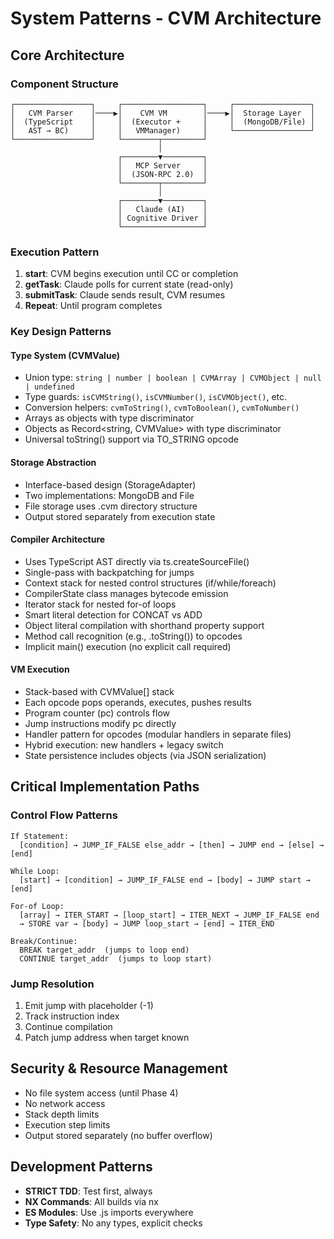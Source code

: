 # System Patterns - CVM Architecture

## Core Architecture

### Component Structure
```
┌─────────────────┐     ┌──────────────────┐     ┌─────────────────┐
│   CVM Parser    │────▶│    CVM VM        │────▶│  Storage Layer  │
│  (TypeScript    │     │  (Executor +     │     │  (MongoDB/File) │
│   AST → BC)     │     │   VMManager)     │     └─────────────────┘
└─────────────────┘     └────────┬─────────┘
                                 │
                        ┌────────▼─────────┐
                        │   MCP Server     │
                        │  (JSON-RPC 2.0)  │
                        └────────┬─────────┘
                                 │
                        ┌────────▼─────────┐
                        │   Claude (AI)    │
                        │ Cognitive Driver │
                        └──────────────────┘
```

### Execution Pattern
1. **start**: CVM begins execution until CC or completion
2. **getTask**: Claude polls for current state (read-only)
3. **submitTask**: Claude sends result, CVM resumes
4. **Repeat**: Until program completes

### Key Design Patterns

#### Type System (CVMValue)
- Union type: `string | number | boolean | CVMArray | CVMObject | null | undefined`
- Type guards: `isCVMString()`, `isCVMNumber()`, `isCVMObject()`, etc.
- Conversion helpers: `cvmToString()`, `cvmToBoolean()`, `cvmToNumber()`
- Arrays as objects with type discriminator
- Objects as Record<string, CVMValue> with type discriminator
- Universal toString() support via TO_STRING opcode

#### Storage Abstraction
- Interface-based design (StorageAdapter)
- Two implementations: MongoDB and File
- File storage uses .cvm directory structure
- Output stored separately from execution state

#### Compiler Architecture
- Uses TypeScript AST directly via ts.createSourceFile()
- Single-pass with backpatching for jumps
- Context stack for nested control structures (if/while/foreach)
- CompilerState class manages bytecode emission
- Iterator stack for nested for-of loops
- Smart literal detection for CONCAT vs ADD
- Object literal compilation with shorthand property support
- Method call recognition (e.g., .toString()) to opcodes
- Implicit main() execution (no explicit call required)

#### VM Execution
- Stack-based with CVMValue[] stack
- Each opcode pops operands, executes, pushes results
- Program counter (pc) controls flow
- Jump instructions modify pc directly
- Handler pattern for opcodes (modular handlers in separate files)
- Hybrid execution: new handlers + legacy switch
- State persistence includes objects (via JSON serialization)

## Critical Implementation Paths

### Control Flow Patterns
```
If Statement:
  [condition] → JUMP_IF_FALSE else_addr → [then] → JUMP end → [else] → [end]

While Loop:
  [start] → [condition] → JUMP_IF_FALSE end → [body] → JUMP start → [end]

For-of Loop:
  [array] → ITER_START → [loop_start] → ITER_NEXT → JUMP_IF_FALSE end 
  → STORE var → [body] → JUMP loop_start → [end] → ITER_END

Break/Continue:
  BREAK target_addr  (jumps to loop end)
  CONTINUE target_addr  (jumps to loop start)
```

### Jump Resolution
1. Emit jump with placeholder (-1)
2. Track instruction index
3. Continue compilation
4. Patch jump address when target known

## Security & Resource Management
- No file system access (until Phase 4)
- No network access
- Stack depth limits
- Execution step limits
- Output stored separately (no buffer overflow)

## Development Patterns
- **STRICT TDD**: Test first, always
- **NX Commands**: All builds via nx
- **ES Modules**: Use .js imports everywhere
- **Type Safety**: No any types, explicit checks